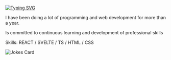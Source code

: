 [![Typing SVG](https://readme-typing-svg.herokuapp.com?font=Fira+code&vCenter=true&multiline=true&height=60&lines=Hi!+I%60m+Frontend+Developer)](https://git.io/typing-svg)

I have been doing a lot of programming and web development for more than a year.

Is committed to continuous learning and development of professional skills

Skills: REACT / SVELTE / TS / HTML / CSS

![Jokes Card](https://readme-jokes.vercel.app/api)
